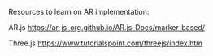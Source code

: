 Resources to learn on AR implementation:

AR.js
https://ar-js-org.github.io/AR.js-Docs/marker-based/

Three.js
https://www.tutorialspoint.com/threejs/index.htm

